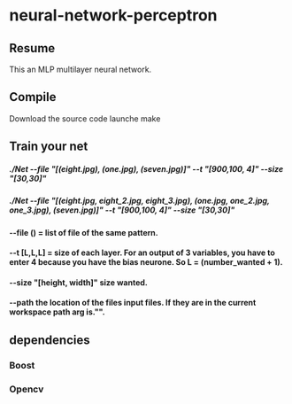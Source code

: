 # neural-network-perceptron

## Resume
  This an MLP multilayer neural network.

## Compile 
  Download the source code
  launche make
## Train your net

##### ./Net --file "[(eight.jpg), (one.jpg), (seven.jpg)]" --t "[900,100, 4]" --size "[30,30]"
##### ./Net --file "[(eight.jpg, eight_2.jpg, eight_3.jpg), (one.jpg, one_2.jpg, one_3.jpg), (seven.jpg)]" --t "[900,100, 4]" --size "[30,30]"

#### --file () = list of file of the same pattern.
#### --t [L,L,L] = size of each layer. For an output of 3 variables, you have to enter 4 because you have the bias neurone. So L = (number_wanted + 1).
#### --size "[height, width]" size wanted.
#### --path the location of the files input files. If they are in the current workspace path arg is."".


## dependencies
  
  ### Boost
  ### Opencv
